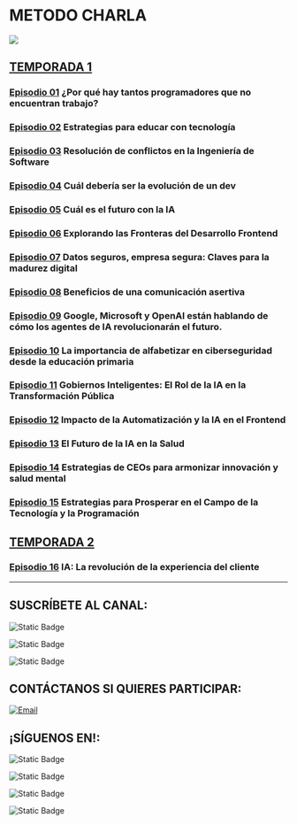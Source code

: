 # METODO CHARLA

![](../images/MC-Encabezado.jpg)
 
## [TEMPORADA 1](./1-Temporada/)

### [**Episodio 01**](./1-Temporada/1-Episodio/) ¿Por qué hay tantos programadores que no encuentran trabajo?

### [**Episodio 02**](./1-Temporada/2-Episodio/) Estrategias para educar con tecnología

### [**Episodio 03**](./1-Temporada/3-Episodio/) Resolución de conflictos en la Ingeniería de Software

### [**Episodio 04**](./1-Temporada/4-Episodio/) Cuál debería ser la evolución de un dev

### [**Episodio 05**](./1-Temporada/5-Episodio/) Cuál es el futuro con la IA

### [**Episodio 06**](./1-Temporada/6-Episodio/) Explorando las Fronteras del Desarrollo Frontend

### [**Episodio 07**](./1-Temporada/7-Episodio/) Datos seguros, empresa segura: Claves para la madurez digital

### [**Episodio 08**](./1-Temporada/8-Episodio/) Beneficios de una comunicación asertiva

### [**Episodio 09**](./1-Temporada/9-Episodio/) Google, Microsoft y OpenAI están hablando de cómo los agentes de IA revolucionarán el futuro.

### [**Episodio 10**](./1-Temporada/10-Episodio/) La importancia de alfabetizar en ciberseguridad desde la educación primaria

### [**Episodio 11**](./1-Temporada/11-Episodio/) Gobiernos Inteligentes: El Rol de la IA en la Transformación Pública

### [**Episodio 12**](./1-Temporada/12-Episodio/) Impacto de la Automatización y la IA en el Frontend

### [**Episodio 13**](./1-Temporada/13-Episodio/) El Futuro de la IA en la Salud

### [**Episodio 14**](./1-Temporada/14-Episodio/) Estrategias de CEOs para armonizar innovación y salud mental

### [**Episodio 15**](./1-Temporada/15-Episodio/) Estrategias para Prosperar en el Campo de la Tecnología y la Programación

## [TEMPORADA 2](./2-Temporada/)

### [**Episodio 16**](./2-Temporada/16-Episodio/) IA: La revolución de la experiencia del cliente

<hr/>

## SUSCRÍBETE AL CANAL:
![Static Badge](https://img.shields.io/badge/%40metodocharla-D9D9D9?style=social&logo=youtube&label=%2F&labelColor=%23D9D9D9&link=https%3A%2F%2Fwww.youtube.com%2F%40MetodoCharla)

![Static Badge](https://img.shields.io/badge/%40metodocharla-D9D9D9?style=social&logo=twitch&label=%2F&labelColor=%23D9D9D9&link=https%3A%2F%2Fwww.twitch.tv%2Fmetodocharla)

![Static Badge](https://img.shields.io/badge/%40metodocharla-D9D9D9?style=social&logo=kick&label=%2F&labelColor=%23D9D9D9&link=https%3A%2F%2Fkick.com%2Fmetodocharla)

## CONTÁCTANOS SI QUIERES PARTICIPAR:

[![Email](https://img.shields.io/badge/metodocharla%40gmail.com-email_directo-0D0D0D?style=for-the-badge&logo=gmail&labelColor=%23F2F2F2&color=%23F21D2F)](mailto:metodocharla@gmail.com)

## ¡SÍGUENOS EN!:
![Static Badge](https://img.shields.io/badge/%40metodocharla-D9D9D9?style=social&logo=tiktok&label=%2F&labelColor=%23D9D9D9&link=https%3A%2F%2Ftiktok.com%2F%40metodocharla)

![Static Badge](https://img.shields.io/badge/%40metodocharla-D9D9D9?style=social&logo=instagram&label=%2F&labelColor=%23D9D9D9&link=https%3A%2F%2Finstagram.com%2Fmetodocharla)

![Static Badge](https://img.shields.io/badge/%40metodocharla-D9D9D9?style=social&logo=facebook&label=%2F&labelColor=%23D9D9D9&link=https%3A%2F%2Ffacebook.com%2Fmetodocharla)

![Static Badge](https://img.shields.io/badge/%40metodocharla-D9D9D9?style=social&logo=x&label=%2F&labelColor=%23D9D9D9&link=https%3A%2F%2Ftwitter.com%2Fmetodocharla)
